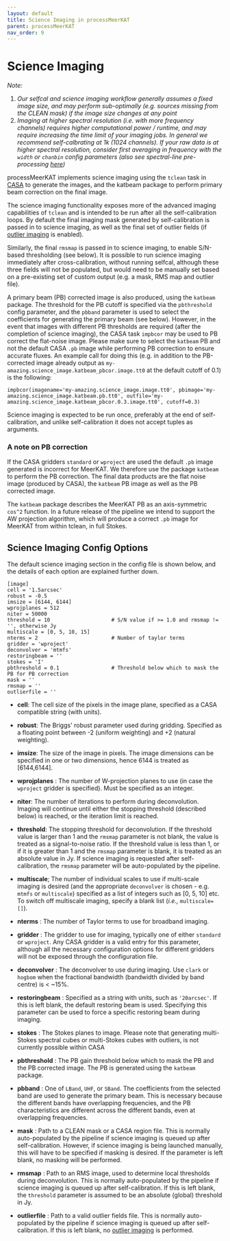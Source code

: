 ```yaml
---
layout: default
title: Science Imaging in processMeerKAT
parent: processMeerKAT
nav_order: 9
---
```


# Science Imaging

*Note:*
1. *Our selfcal and science imaging workflow generally assumes a fixed image size, and may perform sub-optimally (e.g. sources missing from the CLEAN mask) if the image size changes at any point*
2. *Imaging at higher spectral resolution (i.e. with more frequency channels) requires higher computational power / runtime, and may require increasing the time limit of your imaging jobs. In general we recommend self-calbrating at 1k (1024 channels). If your raw data is at higher spectral resolution, consider first averaging in frequency with the `width` or `chanbin` config parameters (also see spectral-line pre-processing [here](/docs/processMeerKAT/advanced-usage#spectral-line-pre-processing))*

processMeerKAT implements science imaging using the `tclean` task in
[CASA](https://casadocs.readthedocs.io/en/stable/) to generate the images, and
the katbeam package to perform primary beam correction on the final image.

The science imaging functionality exposes more of the advanced imaging
capabilities of `tclean` and is intended to be run after all the
self-calibration loops. By default the final imaging mask generated by
self-calibration is passed in to science imaging, as well as the final set of
outlier fields (if [outlier imaging](/docs/processMeerKAT/self-calibration-in-processmeerkat#outlier-imaging) is enabled).

Similarly, the final `rmsmap` is passed in to science imaging, to enable S/N-based thresholding (see below).
It is possible to run science imaging immediately after cross-calibration, without running selfcal, although these three fields
will not be populated, but would need to be manually set based on a pre-existing set of custom output (e.g. a mask, RMS map and outlier file).

A primary beam (PB) corrected image is also produced, using the `katbeam` package. The threshold for the PB cutoff is specified via the `pbthreshold` config parameter, and the `pbband` parameter is used to select the coefficients for generating the primary beam (see below). However, in the event that images with different PB thresholds are required (after the completion of science imaging), the CASA task `impbcor` may be used to PB correct the flat-noise image. Please make sure to select the `katbeam` PB and not the default CASA `.pb` image while performing PB correction to ensure accurate fluxes. An example call for doing this (e.g. in addition to the PB-corrected image already output as `my-amazing.science_image.katbeam_pbcor.image.tt0` at the default cutoff of 0.1) is the following:

```
impbcor(imagename='my-amazing.science_image.image.tt0', pbimage='my-amazing.science_image.katbeam.pb.tt0', outfile='my-amazing.science_image.katbeam_pbcor.0.3.image.tt0', cutoff=0.3)
```

Science imaging is expected to be run once, preferably at the end of self-calibration, and unlike self-calibration it does not accept tuples as arguments.

### A note on PB correction

If the CASA gridders `standard` or `wproject` are used the default `.pb` image
generated is incorrect for MeerKAT. We therefore use the package `katbeam` to
perform the PB correction. The final data products are the flat noise image
(produced by CASA), the `katbeam` PB image as well as the PB corrected image.

The `katbeam` package describes the MeerKAT PB as an axis-symmetric `cos^2`
function. In a future release of the pipeline we intend to support the AW
projection algorithm, which will produce a correct `.pb` image for MeerKAT from
within tclean, in full Stokes.


## Science Imaging Config Options

The default science imaging section in the config file is shown below, and the details of each option are explained further down.

```
[image]
cell = '1.5arcsec'
robust = -0.5
imsize = [6144, 6144]
wprojplanes = 512
niter = 50000
threshold = 10                    # S/N value if >= 1.0 and rmsmap != '', otherwise Jy
multiscale = [0, 5, 10, 15]
nterms = 2                        # Number of taylor terms
gridder = 'wproject'
deconvolver = 'mtmfs'
restoringbeam = ''
stokes = 'I'
pbthreshold = 0.1                 # Threshold below which to mask the PB for PB correction
mask = ''
rmsmap = ''
outlierfile = ''
```


* **cell**: The cell size of the pixels in the image plane, specified as a CASA
  compatible string (with units).

* **robust**: The Briggs' robust parameter used during gridding. Specified as a
  floating point between -2 (uniform weighting) and +2 (natural weighting).

* **imsize**: The size of the image in pixels. The image dimensions can be
  specified in one or two dimensions, hence 6144 is treated as [6144,6144].

* **wprojplanes** : The number of W-projection planes to use (in case the
  `wproject` gridder is specified). Must be specified as an integer.

* **niter**: The number of iterations to perform during deconvolution. Imaging
  will continue until either the stopping threshold (described below) is
  reached, or the iteration limit is reached.

* **threshold**: The stopping threshold for deconvolution. If the threshold
  value is larger than 1 and the `rmsmap` parameter is not blank, the value is
  treated as a signal-to-noise ratio. If the threshold value is less than 1, or
  if it is greater than 1 and the `rmsmap` parameter is blank, it is treated as
  an absolute value in Jy. If science imaging is requested after
  self-calibration, the `rmsmap` parameter will be auto-populated by the
  pipeline.

* **multiscale**; The number of individual scales to use if multi-scale imaging
  is desired (and the appropriate `deconvolver` is chosen - e.g. `mtmfs` or `multiscale`) specified as a list
  of integers such as [0, 5, 10] etc. To switch off multiscale imaging, specify
  a blank list (*i.e.,* `multiscale=[]`).

* **nterms** : The number of Taylor terms to use for broadband imaging.

* **gridder** : The gridder to use for imaging, typically one of either
  `standard` or `wproject`. Any CASA gridder is a valid entry for this
  parameter, although all the necessary configuration options for different
  gridders will not be exposed through the configuration file.

* **deconvolver** : The deconvolver to use during imaging. Use `clark` or `hogbom` when the fractional bandwidth (bandwidth divided by band centre) is < ~15%.

* **restoringbeam** : Specified as a string with units, such as `'20arcsec'`. If
  this is left blank, the default restoring beam is used. Specifying this
  parameter can be used to force a specific restoring beam during imaging.

* **stokes** : The Stokes planes to image. Please note that generating
  multi-Stokes spectral cubes or multi-Stokes cubes with outliers, is not currently possible within CASA

* **pbthreshold** : The PB gain threshold below which to mask the PB and the PB
  corrected image. The PB is generated using the `katbeam` package.

* **pbband** : One of `LBand`, `UHF`, or `SBand`. The coefficients from the
  selected band are used to generate the primary beam. This is necessary
  because the different bands have overlapping frequencies, and the PB
  characteristics are different across the different bands, even at overlapping
  frequencies.

* **mask** : Path to a CLEAN mask or a CASA region file. This is normally
  auto-populated by the pipeline if science imaging is queued up after
  self-calibration. However, if science imaging is being launched manually, this
  will have to be specified if masking is desired. If the parameter is left
  blank, no masking will be performed.

* **rmsmap** : Path to an RMS image, used to determine local thresholds during
  deconvolution. This is normally auto-populated by the pipeline if science
  imaging is queued up after self-calibration. If this is left blank, the
  `threshold` parameter is assumed to be an absolute (global) threshold in Jy.

* **outlierfile** : Path to a valid outlier fields file. This is normally
  auto-populated by the pipeline if science imaging is queued up after
  self-calibration. If this is left blank, no [outlier imaging](/docs/processMeerKAT/self-calibration-in-processmeerkat#outlier-imaging) is performed.
